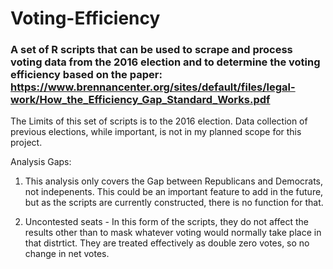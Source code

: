 ﻿# Voting-Efficiency
 
 ### A set of R scripts that can be used to scrape and process voting data from the 2016 election and to determine the voting efficiency based on the paper: https://www.brennancenter.org/sites/default/files/legal-work/How_the_Efficiency_Gap_Standard_Works.pdf

The Limits of this set of scripts is to the 2016 election.  Data collection of previous elections, while important, is not in my planned scope for this project.  

Analysis Gaps: 
1) This analysis only covers the Gap between Republicans and Democrats, not indepenents. This could be an important feature to add in the future, but as the scripts are currently constructed, there is no function for that. 

2) Uncontested seats - In this form of the scripts, they do not affect the results other than to mask whatever voting would normally take place in that distrtict. They are treated effectively as double zero votes, so no change in net votes. 
